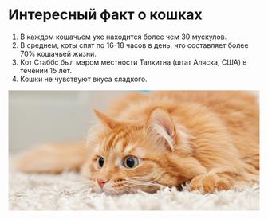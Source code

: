 # Интересный факт о кошках

1. В каждом кошачьем ухе находится более чем 30 мускулов.
2. В среднем, коты спят по 16-18 часов в день, что составляет более 70% кошачьей жизни.
3. Кот Стаббс был мэром местности Талкитна (штат Аляска, США) в течении 15 лет.
4. Кошки не чувствуют вкуса сладкого.

![alt_txt](red_kitten_728-1.png) 